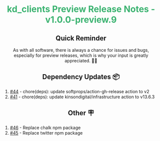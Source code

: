 <h1 align="center" style="color: mediumseagreen;font-weight: bold;">
kd_clients Preview Release Notes - v1.0.0-preview.9
</h1>

<h2 align="center" style="font-weight: bold;">Quick Reminder</h2>

<div align="center">

As with all software, there is always a chance for issues and bugs, especially for preview releases, which is why your input is greatly appreciated. 🙏🏼
</div>

<h2 align="center" style="font-weight: bold;">Dependency Updates 📦</h2>

1. [#44](https://github.com/KinsonDigital/kd_clients/pull/44) - chore(deps): update softprops/action-gh-release action to v2
2. [#41](https://github.com/KinsonDigital/kd_clients/pull/41) - chore(deps): update kinsondigital/infrastructure action to v13.6.3

<h2 align="center" style="font-weight: bold;">Other 🪧</h2>

1. [#46](https://github.com/KinsonDigital/kd_clients/issues/46) - Replace chalk npm package
2. [#45](https://github.com/KinsonDigital/kd_clients/issues/45) - Replace twitter npm package
